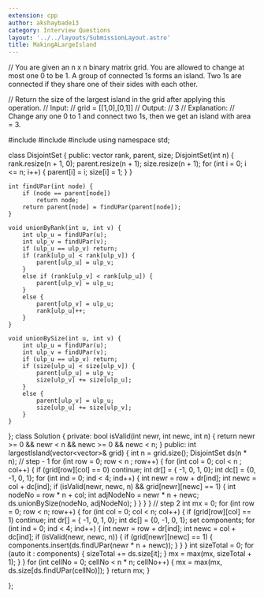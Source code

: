 ```yaml
---
extension: cpp
author: akshaybade13
category: Interview Questions
layout: '../../layouts/SubmissionLayout.astro'
title: MakingALargeIsland
---
```

// You are given an n x n binary matrix grid. You are allowed to change at most one 0 to be 1. A group of connected 1s forms an island. Two 1s are connected if they share one of their sides with each other.

// Return the size of the largest island in the grid after applying this operation.
// Input: 
// grid = [[1,0],[0,1]]
// Output:
// 3
// Explanation:
// Change any one 0 to 1 and connect two 1s, then we get an island with area = 3.

#include<iostream>
#include<set>
#include<vector>
using namespace std;

class DisjointSet
{
public:
    vector<int> rank, parent, size;
    DisjointSet(int n) {
        rank.resize(n + 1, 0);
        parent.resize(n + 1);
        size.resize(n + 1);
        for (int i = 0; i <= n; i++) {
            parent[i] = i;
            size[i] = 1;
        }
    }

    int findUPar(int node) {
        if (node == parent[node])
            return node;
        return parent[node] = findUPar(parent[node]);
    }

    void unionByRank(int u, int v) {
        int ulp_u = findUPar(u);
        int ulp_v = findUPar(v);
        if (ulp_u == ulp_v) return;
        if (rank[ulp_u] < rank[ulp_v]) {
            parent[ulp_u] = ulp_v;
        }
        else if (rank[ulp_v] < rank[ulp_u]) {
            parent[ulp_v] = ulp_u;
        }
        else {
            parent[ulp_v] = ulp_u;
            rank[ulp_u]++;
        }
    }

    void unionBySize(int u, int v) {
        int ulp_u = findUPar(u);
        int ulp_v = findUPar(v);
        if (ulp_u == ulp_v) return;
        if (size[ulp_u] < size[ulp_v]) {
            parent[ulp_u] = ulp_v;
            size[ulp_v] += size[ulp_u];
        }
        else {
            parent[ulp_v] = ulp_u;
            size[ulp_u] += size[ulp_v];
        }
    }
};
class Solution
{
private:
    bool isValid(int newr, int newc, int n) {
        return newr >= 0 && newr < n && newc >= 0 && newc < n;
    }
public:
    int largestIsland(vector<vector<int>>& grid) {
        int n = grid.size();
        DisjointSet ds(n * n);
        // step - 1
        for (int row = 0; row < n ; row++) {
            for (int col = 0; col < n ; col++) {
                if (grid[row][col] == 0) continue;
                int dr[] = { -1, 0, 1, 0};
                int dc[] = {0, -1, 0, 1};
                for (int ind = 0; ind < 4; ind++) {
                    int newr = row + dr[ind];
                    int newc = col + dc[ind];
                    if (isValid(newr, newc, n) && grid[newr][newc] == 1) {
                        int nodeNo = row * n + col;
                        int adjNodeNo = newr * n + newc;
                        ds.unionBySize(nodeNo, adjNodeNo);
                    }
                }
            }
        }
        // step 2
        int mx = 0;
        for (int row = 0; row < n; row++) {
            for (int col = 0; col < n; col++) {
                if (grid[row][col] == 1) continue;
                int dr[] = { -1, 0, 1, 0};
                int dc[] = {0, -1, 0, 1};
                set<int> components;
                for (int ind = 0; ind < 4; ind++) {
                    int newr = row + dr[ind];
                    int newc = col + dc[ind];
                    if (isValid(newr, newc, n)) {
                        if (grid[newr][newc] == 1) {
                            components.insert(ds.findUPar(newr * n + newc));
                        }
                    }
                }
                int sizeTotal = 0;
                for (auto it : components) {
                    sizeTotal += ds.size[it];
                }
                mx = max(mx, sizeTotal + 1);
            }
        }
        for (int cellNo = 0; cellNo < n * n; cellNo++) {
            mx = max(mx, ds.size[ds.findUPar(cellNo)]);
        }
        return mx;
    }


};
